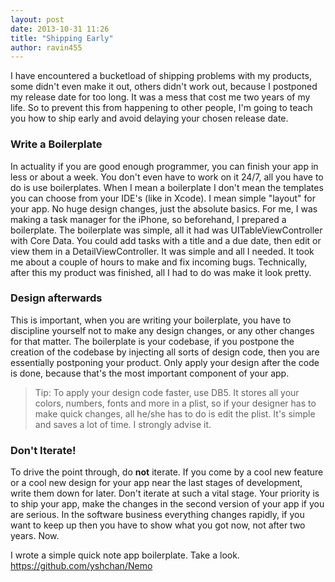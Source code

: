 ```yaml
---
layout: post
date: 2013-10-31 11:26
title: "Shipping Early"
author: ravin455
---
```


I have encountered a bucketload of shipping problems with my products, some didn't even make it out, others didn't work out, because I postponed my release date for too long. It was a mess that cost me two years of my life. So to prevent this from happening to other people, I'm going to teach you how to ship early and avoid delaying your chosen release date. 

### Write a Boilerplate
In actuality if you are good enough programmer, you can finish your app in less or about a week. You don't even have to work on it 24/7, all you have to do is use boilerplates. When I mean a boilerplate I don't mean the templates you can choose from your IDE's (like in Xcode). I mean simple "layout" for your app. No huge design changes, just the absolute basics. For me, I was making a task manager for the iPhone, so beforehand, I prepared a boilerplate. The boilerplate was simple, all it had was UITableViewController with Core Data. You could add tasks with a title and a due date, then edit or view them in a DetailViewController. It was simple and all I needed. It took me about a couple of hours to make and fix incoming bugs. Technically, after this my product was finished, all I had to do was make it look pretty. 

### Design afterwards
This is important, when you are writing your boilerplate, you have to discipline yourself not to make any design changes, or any other changes for that matter. The boilerplate is your codebase, if you postpone the creation of the codebase by injecting all sorts of design code, then you are essentially postponing your product. Only apply your design after the code is done, because that's the most important component of your app. 

> Tip: To apply your design code faster, use DB5. It stores all your colors, numbers, fonts and more in a plist, so if your designer has to make quick changes, all he/she has to do is edit the plist. It's simple and saves a lot of time. I strongly advise it. 

### Don't Iterate!
To drive the point through, do **not** iterate. If you come by a cool new feature or a cool new design for your app near the last stages of development, write them down for later. Don't iterate at such a vital stage. Your priority is to ship your app, make the changes in the second version of your app if you are serious. In the software business everything changes rapidly, if you want to keep up then you have to show what you got now, not after two years. Now.

I wrote a simple quick note app boilerplate. Take a look.
https://github.com/yshchan/Nemo
